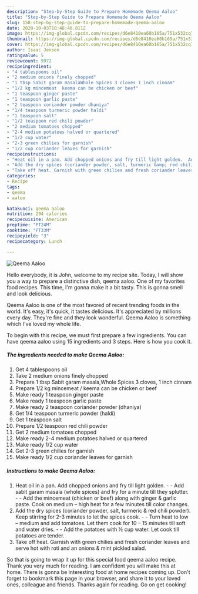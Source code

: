 ```yaml
---
description: "Step-by-Step Guide to Prepare Homemade Qeema Aaloo"
title: "Step-by-Step Guide to Prepare Homemade Qeema Aaloo"
slug: 158-step-by-step-guide-to-prepare-homemade-qeema-aaloo
date: 2020-10-03T18:48:48.811Z
image: https://img-global.cpcdn.com/recipes/d6e8410ea60b165a/751x532cq70/qeema-aaloo-recipe-main-photo.jpg
thumbnail: https://img-global.cpcdn.com/recipes/d6e8410ea60b165a/751x532cq70/qeema-aaloo-recipe-main-photo.jpg
cover: https://img-global.cpcdn.com/recipes/d6e8410ea60b165a/751x532cq70/qeema-aaloo-recipe-main-photo.jpg
author: Isaac Jensen
ratingvalue: 5
reviewcount: 9972
recipeingredient:
- "4 tablespoons oil"
- "2 medium onions finely chopped"
- "1 tbsp Sabit garam masalaWhole Spices 3 cloves 1 inch cinnam"
- "1/2 kg mincemeat  keema can be chicken or beef"
- "1 teaspoon ginger paste"
- "1 teaspoon garlic paste"
- "2 teaspoon coriander powder dhaniya"
- "1/4 teaspoon turmeric powder haldi"
- "1 teaspoon salt"
- "1/2 teaspoon red chili powder"
- "2 medium tomatoes chopped"
- "2-4 medium potatoes halved or quartered"
- "1/2 cup water"
- "2-3 green chilies for garnish"
- "1/2 cup coriander leaves for garnish"
recipeinstructions:
- "Heat oil in a pan. Add chopped onions and fry till light golden.  Add sabit garam masala (whole spices) and fry for a minute till they splutter.  Add the mincemeat (chicken or beef) along with ginger &amp; garlic paste. Cook on medium – high heat for a few minutes till color changes."
- "Add the dry spices (coriander powder, salt, turmeric &amp; red chili powder). Keep stirring for 2-3 minutes to let the spices cook.  Turn heat to low – medium and add tomatoes. Let them cook for 10 – 15 minutes till soft and water dries.  Add the potatoes with ½ cup water. Let cook till potatoes are tender."
- "Take off heat. Garnish with green chilies and fresh coriander leaves and serve hot with roti and an onions &amp; mint pickled salad."
categories:
- Recipe
tags:
- qeema
- aaloo

katakunci: qeema aaloo 
nutrition: 294 calories
recipecuisine: American
preptime: "PT24M"
cooktime: "PT33M"
recipeyield: "3"
recipecategory: Lunch

---
```



![Qeema Aaloo](https://img-global.cpcdn.com/recipes/d6e8410ea60b165a/751x532cq70/qeema-aaloo-recipe-main-photo.jpg)

Hello everybody, it is John, welcome to my recipe site. Today, I will show you a way to prepare a distinctive dish, qeema aaloo. One of my favorites food recipes. This time, I'm gonna make it a bit tasty. This is gonna smell and look delicious.

Qeema Aaloo is one of the most favored of recent trending foods in the world. It's easy, it's quick, it tastes delicious. It's appreciated by millions every day. They're fine and they look wonderful. Qeema Aaloo is something which I've loved my whole life.




To begin with this recipe, we must first prepare a few ingredients. You can have qeema aaloo using 15 ingredients and 3 steps. Here is how you cook it.

<!--inarticleads1-->

##### The ingredients needed to make Qeema Aaloo:

1. Get 4 tablespoons oil
1. Take 2 medium onions finely chopped
1. Prepare 1 tbsp Sabit garam masala,Whole Spices 3 cloves, 1 inch cinnam
1. Prepare 1/2 kg mincemeat / keema can be chicken or beef
1. Make ready 1 teaspoon ginger paste
1. Make ready 1 teaspoon garlic paste
1. Make ready 2 teaspoon coriander powder (dhaniya)
1. Get 1/4 teaspoon turmeric powder (haldi)
1. Get 1 teaspoon salt
1. Prepare 1/2 teaspoon red chili powder
1. Get 2 medium tomatoes chopped
1. Make ready 2-4 medium potatoes halved or quartered
1. Make ready 1/2 cup water
1. Get 2-3 green chilies for garnish
1. Make ready 1/2 cup coriander leaves for garnish




<!--inarticleads2-->

##### Instructions to make Qeema Aaloo:

1. Heat oil in a pan. Add chopped onions and fry till light golden. -  - Add sabit garam masala (whole spices) and fry for a minute till they splutter. -  - Add the mincemeat (chicken or beef) along with ginger &amp; garlic paste. Cook on medium – high heat for a few minutes till color changes.
1. Add the dry spices (coriander powder, salt, turmeric &amp; red chili powder). Keep stirring for 2-3 minutes to let the spices cook. -  - Turn heat to low – medium and add tomatoes. Let them cook for 10 – 15 minutes till soft and water dries. -  - Add the potatoes with ½ cup water. Let cook till potatoes are tender.
1. Take off heat. Garnish with green chilies and fresh coriander leaves and serve hot with roti and an onions &amp; mint pickled salad.




So that is going to wrap it up for this special food qeema aaloo recipe. Thank you very much for reading. I am confident you will make this at home. There is gonna be interesting food at home recipes coming up. Don't forget to bookmark this page in your browser, and share it to your loved ones, colleague and friends. Thanks again for reading. Go on get cooking!
